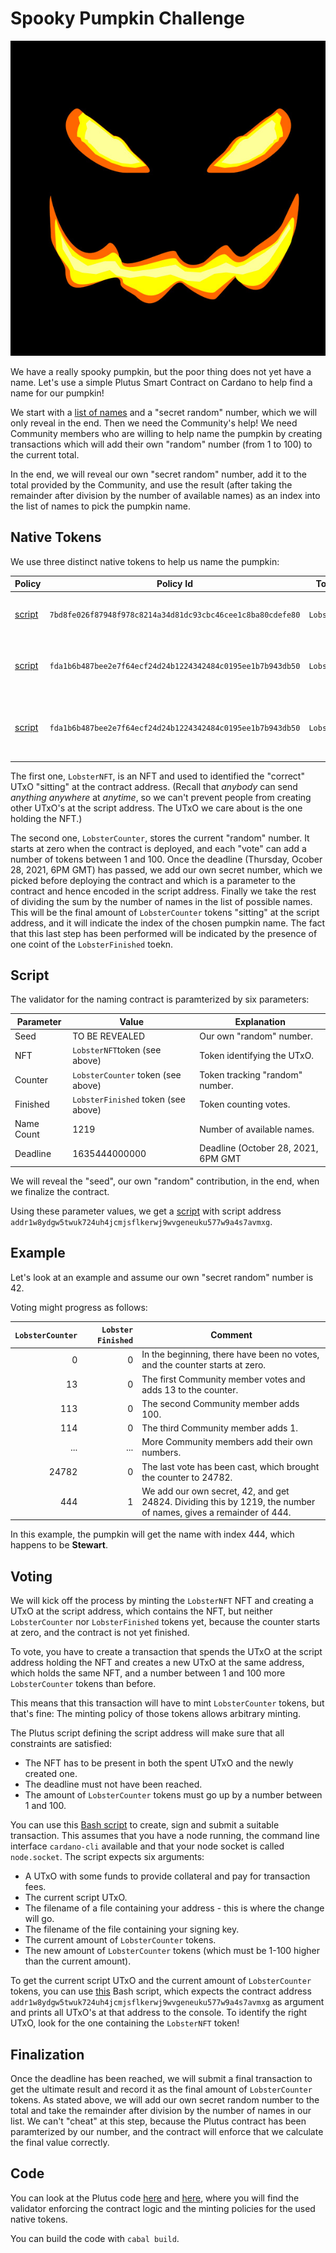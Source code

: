 # Spooky Pumpkin Challenge

![spooky pumpkin](spooky_pumpkin.jpg)

We have a really spooky pumpkin, but the poor thing does not yet have a name.
Let's use a simple Plutus Smart Contract on Cardano to help find a name for our pumpkin!

We start with a [list of names](names.md) and a "secret random" number, which we will only reveal in the end.
Then we need the Community's help! We need Community members who are willing to help name the pumpkin by
creating transactions which will add their own "random" number (from 1 to 100) to the current total.

In the end, we will reveal our own "secret random" number, add it to the total provided by the Community,
and use the result (after taking the remainder after division by the number of available names) as an index
into the list of names to pick the pumpkin name.

## Native Tokens

We use three distinct native tokens to help us name the pumpkin:

| Policy                                     | Policy Id                                                  | Token Name        | Purpose                                     |
| ------------------------------------------ | ---------------------------------------------------------- | ----------------- | ------------------------------------------- |
| [script](scripts/nft-mint-policy.plutus)   | `7bd8fe026f87948f978c8214a34d81dc93cbc46cee1c8ba80cdefe80` | `LobsterNFT`      | Identifies the relevant UTxO.               |
| [script](scripts/other-mint-policy.plutus) | `fda1b6b487bee2e7f64ecf24d24b1224342484c0195ee1b7b943db50` | `LobsterCounter`  | Stores the current "random" number.         |
| [script](scripts/other-mint-policy.plutus) | `fda1b6b487bee2e7f64ecf24d24b1224342484c0195ee1b7b943db50` | `LobsterFinished` | Indicates whether the contract is finished. |

The first one, `LobsterNFT`, is an NFT and used to identified the "correct" UTxO "sitting" at the contract address.
(Recall that _anybody_ can send _anything_ _anywhere_ at _anytime_, so we can't prevent people from creating other UTxO's at the script address.
The UTxO we care about is the one holding the NFT.)

The second one, `LobsterCounter`, stores the current "random" number. It starts at zero when the contract is deployed,
and each "vote" can add a number of tokens between 1 and 100.
Once the deadline (Thursday, Ocober 28, 2021, 6PM GMT) has passed, we add our own secret number, which we picked before deploying the contract and which is a parameter to the contract and hence encoded in the script address. Finally we take the rest of dividing the sum by the number of names in the list of possible names.
This will be the final amount of `LobsterCounter` tokens "sitting" at the script address, and it will indicate the index of the chosen pumpkin name.
The fact that this last step has been performed will be indicated by the presence of one coint of the `LobsterFinished` toekn.

## Script

The validator for the naming contract is paramterized by six parameters:

| Parameter  | Value                               | Explanation                         |
| ---------  | ----------------------------------- | ----------------------------------- |
| Seed       | TO BE REVEALED                      | Our own "random" number.            |
| NFT        | `LobsterNFT`token (see above)       | Token identifying the UTxO.         |
| Counter    | `LobsterCounter` token (see above)  | Token tracking "random" number.     |
| Finished   | `LobsterFinished` token (see above) | Token counting votes.               |
| Name Count | 1219                                | Number of available names.          |
| Deadline   | 1635444000000                       | Deadline (October 28, 2021, 6PM GMT |

We will reveal the "seed", our own "random" contribution, in the end,
when we finalize the contract.

Using these parameter values, we get a [script](scripts/lobster.plutus) with script address `addr1w8ydgw5twuk724uh4jcmjsflkerwj9wvgeneuku577w9a4s7avmxg`.

## Example

Let's look at an example and assume our own "secret random" number is 42.

Voting might progress as follows:

| `LobsterCounter` | `Lobster Finished` | Comment                                                                                                         |
| ----------------:| ------------------:| --------------------------------------------------------------------------------------------------------------- |
|                0 |                  0 | In the beginning, there have been no votes, and the counter starts at zero.                                     |
|               13 |                  0 | The first Community member votes and adds 13 to the counter.                                                    |
|              113 |                  0 | The second Community member adds 100.                                                                           |
|              114 |                  0 | The third Community member adds 1.                                                                              |
|              ... |                ... | More Community members add their own numbers.                                                                   |
|            24782 |                  0 | The last vote has been cast, which brought the counter to 24782.                                                |
|              444 |                  1 | We add our own secret, 42, and get 24824. Dividing this by 1219, the number of names, gives a remainder of 444. |

In this example, the pumpkin will get the name with index 444, which happens to be __Stewart__.

## Voting

We will kick off the process by minting the `LobsterNFT` NFT and creating a UTxO at the script address,
which contains the NFT, but neither `LobsterCounter` nor `LobsterFinished` tokens yet,
because the counter starts at zero, and the contract is not yet finished.

To vote, you have to create a transaction that spends the UTxO at the script address holding the NFT
and creates a new UTxO at the same address, which holds the same NFT,
and a number between 1 and 100 more `LobsterCounter` tokens than before.

This means that this transaction will have to mint `LobsterCounter` tokens,
but that's fine: The minting policy of those tokens allows arbitrary minting.

The Plutus script defining the script address will make sure that all constraints are satisfied:

 - The NFT has to be present in both the spent UTxO and the newly created one.
 - The deadline must not have been reached.
 - The amount of `LobsterCounter` tokens must go up by a number between 1 and 100.

You can use this [Bash script](scripts/lobster-contribute-deadline.sh) to create, sign and submit a suitable transaction.
This assumes that you have a node running, the command line interface `cardano-cli` available and that your node socket is called `node.socket`.
The script expects six arguments:

 - A UTxO with some funds to provide collateral and pay for transaction fees.
 - The current script UTxO.
 - The filename of a file containing your address - this is where the change will go.
 - The filename of the file containing your signing key.
 - The current amount of `LobsterCounter` tokens.
 - The new amount of `LobsterCounter` tokens (which must be 1-100 higher than the current amount).

To get the current script UTxO and the current amount of `LobsterCounter` tokens, you can use [this](scripts/mainnet-utxo-at.sh) Bash script,
which expects the contract address `addr1w8ydgw5twuk724uh4jcmjsflkerwj9wvgeneuku577w9a4s7avmxg` as argument and prints all UTxO's at that address to the console.
To identify the right UTxO, look for the one containing the `LobsterNFT` token!

## Finalization

Once the deadline has been reached, we will submit a final transaction to get the ultimate result and record it as the final amount of `LobsterCounter` tokens.
As stated above, we will add our own secret random number to the total and take the remainder after division by the number of names in our list.
We can't "cheat" at this step, because the Plutus contract has been paramterized by our number, and the contract will enforce that we calculate the final value correctly.

## Code

You can look at the Plutus code [here](src/Cardano/PlutusLobster/LobsterDeadlineScript.hs) and [here](src/Cardano/PlutusLobster/LobsterPolicies.hs),
where you will find the validator enforcing the contract logic and the minting policies for the used native tokens.

You can build the code with `cabal build`.

